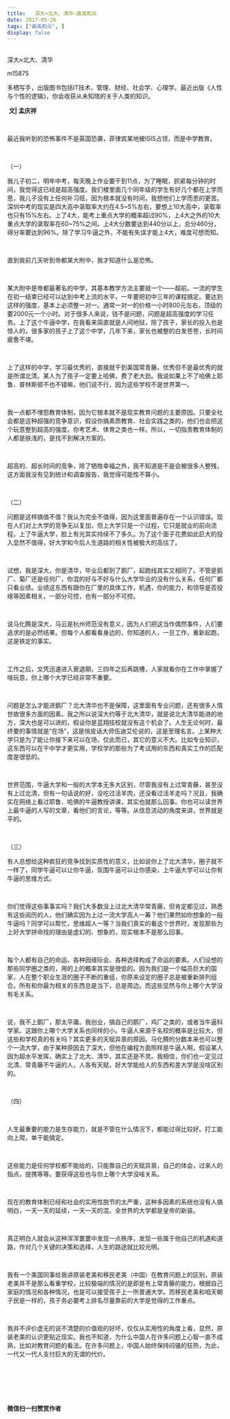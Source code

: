 ```yaml
---
title:   深大≈北大、清华-曲高和众
date: 2017-05-26
tags: ["曲高和众", ]
display: false
---
```



## 



深大≈北大、清华




m15875




多栖写手，出版图书包括IT技术，管理、财经、社会学、心理学。最近出版《人性与个性的逻辑》，你会收获从未知晓的关于人类的知识。


&nbsp;**文| 孟庆祥**

&nbsp;

最近我听到的恐怖事件不是英国恐袭，菲律宾某地被ISIS占领，而是中学教育。

&nbsp;

（一）

我儿子初二，明年中考，每天晚上作业要干到11点，为了睡眠，抓紧每分钟的时间，我觉得这已经是超高强度。我们楼里面几个同年级的学生有好几个都在上学而思，我儿子没有上任何补习班，因为根本就没有时间，我想他们上学而思的更苦。深圳中考的现实是四大高中录取率大约在4.5~5%左右，要想上10大高中，录取率也只有15%左右。上了4大，能考上重点大学的概率超过90%，上4大之外的10大重点大学的录取率在60~75%之间。上4大分数要达到440分以上，总分460分，得分率要达到96%。除了学习牛逼之外，不能有失误才能上4大，难度可想而知。

&nbsp;

直到我前几天听到帝都某大附中，我才知道什么是恐怖。

&nbsp;

某大附中是帝都最著名的中学，其基本教学方法主要就一个——超前。一流的学生在初一结束已经可以达到中考上流的水平，一年要把初中三年的课程搞定。要达到这样的强度，基本上必须整一对一。通常一对一的价格一小时800元左右，顶级的要2000元一个小时。对于很多人来说，钱不是问题，问题是超高强度的学习任务。上了这个牛逼中学，在我看来简直就是人间地狱，除了孩子，家长的投入也是惊人的，很多家的孩子上了这个中学，几年下来，家长也被整的白发苍苍，长时间疲惫不堪。

&nbsp;

上了这样的中学，学习最优秀的，直接就干到美国常青藤，优秀但不是最优秀的就是所谓北清。某人为了孩子一定要上哈佛，费了老大劲。我说如果上不了哈佛上耶鲁、普林斯顿不也不错嘛，他们说不行，因为这些学校不是世界第一。

&nbsp;

我一点都不埋怨教育体制，因为它根本就不是现实教育问题的主要原因。只要全社会都是这种超强的竞争意识，假设你搞素质教育、社会实践之类的，他们也会把这个玩意整到超高的强度。你考艺术、体育之类也一样。所以，一切指责教育体制的人都是肤浅的，是找不到解决方案的。

&nbsp;

超高的、超长时间的竞争，除了牺牲幸福之外，我不知道是不是会被很多人整残，这方面我没有见到统计和调查报告，我觉得可能性不算小。

&nbsp;

（二）

问题是这样搞值不值？我认为完全不值得，因为这里面普遍存在一个认识错误。现在人们对上大学的竞争无以复加，但上大学只是一个过程，它只是就业的前向流程。上了牛逼大学，脸上有光其实持续不了多久。为了这个面子花费如此巨大的投入显然不值得，好大学和今后人生道路的相关性被极大的高估了。

&nbsp;

试想，我是深大，你是清华，毕业后都到了鹅厂，起跑线其实又相同了。不管是鹅厂、菊厂还是任何厂，你混的好与不好与什么大学毕业的没有什么关系，任何厂都只看业绩。业绩这东西有跟你在厂里的具体工作，机遇，你的能力，和领导是否投缘等因素相关，一部分可控，也有一部分不可控。

&nbsp;

说马化腾是深大，马云是杭州师范没有意义，因为人们把这当作偶然事件，人们要追求的是必然结果。但每个人都看看身边的，你知道的人，一旦工作，重新起跑，这是铁定的事实。

&nbsp;

工作之后，文凭迅速进入衰退期，三四年之后再跳槽，人家就看你在工作中掌握了啥玩意，你上哪个大学已经非常不重要。

&nbsp;

问题是怎么才能进鹅厂？北大清华也不是保障，这里面有专业问题，还有很多人情世故很多方面的因素。我之所以说深大约等于北大清华，就是说北大清华能进的地方，深大也是可以进的，假设你是蓝翔技校就没有这个机会了。人生无论何时，最终要的事情就是“在场”，这是俏皮话大师伍迪艾伦说的，这是至理名言。上某种大学只是为了能让你接下来可以在场，仅此而已，其它的意义不大。比如专业知识，这东西可以在干中学才更实用，学校学的那些为了考试用的东西和真实工作的匹配度是很低的。

&nbsp;

世界范围，牛逼大学和一般的大学本无多大区别，尽管我没有上过常青藤，甚至没有上过北清，但有一句话说的好，没吃过活羊肉，还没看过活羊走吗？况且，我确实在网络上看过耶鲁、哈佛的牛逼教授讲课，其实也就那么回事。你也可以读世界上最牛逼的人写的文章，看他们的言论，等等。从信息流动的角度来讲，世界就是平的。

&nbsp;

（三）

有人总想给这种疯狂的竞争找到实质性的意义，比如说你上了北大清华，圈子就不一样了，同学牛逼可以让你牛逼，氛围牛逼可以让你感染，上牛逼大学可以让你有牛逼的思维方式。

&nbsp;

你们觉得这些事事实吗？我们大多数没上过北大清华常青藤，但肯定都见过，熟悉有这些阅历的人，他们确实因为上过一流大学高人一筹？他们果然如你想象的一般牛逼吗？同学可以帮忙，思维超人一等？当我们真实的看这个世界时，发现那些为上好大学拼命找的理由是虚幻的、想象的，现实根本不是那么回事。

&nbsp;

每个人都有自己的命运，各种因缘际会、各种选择构成了命运的要素。人们设想的那些同学圈之类的，用的上的概率其实是很低的。因为我们是一个幅员巨大的国家，人在整个职业生涯的圈子不断的重组，你原来设定的圈子总是被重新排列组合。所有和你最为相关的东西总是当下，总是周边。而这些显然与你上哪个大学没有毛关系。

&nbsp;

说，我不上鹅厂，那太平庸。我创业，搞自己的鹅厂，鸡厂之类的，或者当牛逼科学家。这跟你上哪个大学关系也同样的小。牛逼人来源于名校的概率是比较大，但这些和学校真的有关吗？其实更多的天赋异禀的原因。马化腾的分数本来也可以整个一流大学，由于某种原因去了深大，但他在编程方面照样是牛逼人啊。假设某人因为超水平发挥，确实上了北大、清华，其实还是不灵。我相信，你们也一定见过北清、常青藤不牛逼的人，人各有天赋，好大学能给人的东西和差大学是没啥区别的。

&nbsp;

（四）

&nbsp;

人生最重要的能力是生存能力，就是不管在什么情况下，都能过得比较好。打工能向上爬，单干能搞定。

&nbsp;

这些能力是任何学校都不能给的，只能靠自己的天赋异禀，自己的体会，过来人的指点，提携等等。要获得这些也与你上哪个大学没啥关系。

&nbsp;

现在的教育体制已经和社会的实用性脱节的太严重，这种多因素的系统也没有人搞明白，一天一天的延续，一天一天的混。全世界的大学都是皇帝的新装。

&nbsp;

真正明白人就会从这种浑浑噩噩中发现一点秩序，发现一些属于他自己的机遇和道路，作对几个关键的决策和选择，人生的路途就比较光明。

&nbsp;

我有一个美国同事给我讲原装老美和移民老美（中国）在教育问题上的区别，原装老美并不是那么看重学校，比较极端的情况的是即是有上常青藤的能力，根据自己家庭的情况和各种情况，也是可以接受孩子上一所普通大学。而移民老美和咱天朝子民是一样的，孩子务必要考上排名尽量靠前的大学是觉得的工作重点。

&nbsp;

我并不评价虚无的说不清楚的价值观的好坏，仅仅从实用性的角度上看，显然，原装老美的认识更贴近现实。我也不知道，为什么中国人在许多问题上心智一直不成熟，比如对教育问题的看法。在许多问题上，中国人始终保持闷骚的狂热，为此，一代又一代人支付巨大的无谓的代价。

&nbsp;

&nbsp;

&nbsp;




**微信扫一扫赞赏作者**